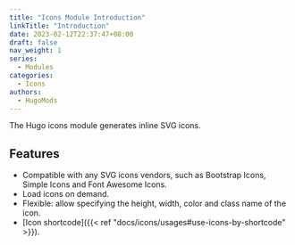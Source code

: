 ```yaml
---
title: "Icons Module Introduction"
linkTitle: "Introduction"
date: 2023-02-12T22:37:47+08:00
draft: false
nav_weight: 1
series:
  - Modules
categories:
  - Icons
authors:
  - HugoMods
---
```


The Hugo icons module generates inline SVG icons.

<!--more-->

## Features

- Compatible with any SVG icons vendors, such as Bootstrap Icons, Simple Icons and Font Awesome Icons.
- Load icons on demand.
- Flexible: allow specifying the height, width, color and class name of the icon.
- [Icon shortcode]({{< ref "docs/icons/usages#use-icons-by-shortcode" >}}).
